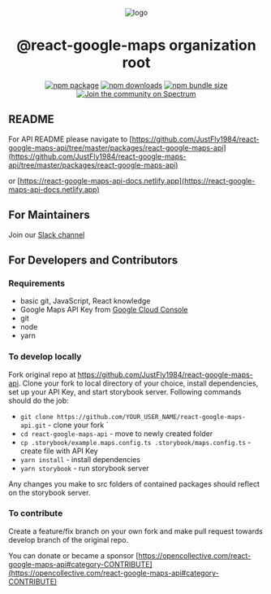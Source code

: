 <div align="center">

![logo](https://raw.githubusercontent.com/JustFly1984/react-google-maps-api/master/logo.png)

# @react-google-maps organization root

[![npm package](https://img.shields.io/npm/v/@react-google-maps/api)](https://www.npmjs.com/package/@react-google-maps/api)
[![npm downloads](https://img.shields.io/npm/dt/@react-google-maps/api)](https://www.npmjs.com/package/@react-google-maps/api)
[![npm bundle size](https://img.shields.io/bundlephobia/min/@react-google-maps/api)](https://www.npmjs.com/package/@react-google-maps/api)
[![Join the community on Spectrum](https://withspectrum.github.io/badge/badge.svg)](https://spectrum.chat/react-google-maps)

</div>

## README

For API README please navigate to [https://github.com/JustFly1984/react-google-maps-api/tree/master/packages/react-google-maps-api](https://github.com/JustFly1984/react-google-maps-api/tree/master/packages/react-google-maps-api)

or [https://react-google-maps-api-docs.netlify.app](https://react-google-maps-api-docs.netlify.app)

## For Maintainers

Join our [Slack channel](https://join.slack.com/t/react-google-maps-api/shared_invite/enQtODc5ODU1NTY5MzQ4LTBiNTYzZmY1YmVjYzJhZThkMGU0YzUwZjJkNGJmYjk4YjQyYjZhMDk2YThlZGEzNDc0M2RhNjBmMWE4ZTJiMjQ)

## For Developers and Contributors

### Requirements

- basic git, JavaScript, React knowledge
- Google Maps API Key from [Google Cloud Console](https://console.cloud.google.com)
- git
- node
- yarn

### To develop locally

Fork original repo at <https://github.com/JustFly1984/react-google-maps-api>. Clone your fork to local directory of your choice, install dependencies, set up your API Key, and start storybook server. Following commands should do the job:

- `git clone https://github.com/YOUR_USER_NAME/react-google-maps-api.git` - clone your fork
`
- `cd react-google-maps-api` - move to newly created folder
- `cp .storybook/example.maps.config.ts .storybook/maps.config.ts` - create file with API Key
- `yarn install` - install dependencies
- `yarn storybook` - run storybook server

Any changes you make to src folders of contained packages should reflect on the storybook server.

### To contribute

Create a feature/fix branch on your own fork and make pull request towards develop branch of the original repo.

You can donate or became a sponsor [https://opencollective.com/react-google-maps-api#category-CONTRIBUTE](https://opencollective.com/react-google-maps-api#category-CONTRIBUTE)
